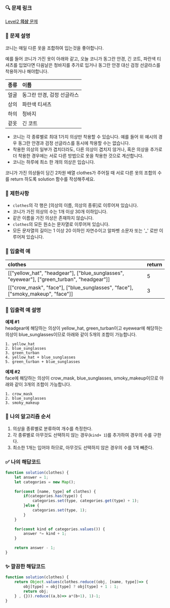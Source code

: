 ### 🔍 문제 링크
[Level2 **의상** 문제](https://school.programmers.co.kr/learn/courses/30/lessons/42578)

### 📘 문제 설명
코니는 매일 다른 옷을 조합하여 입는것을 좋아합니다.

예를 들어 코니가 가진 옷이 아래와 같고, 오늘 코니가 동그란 안경, 긴 코트, 파란색 티셔츠를 입었다면 다음날은 청바지를 추가로 입거나 동그란 안경 대신 검정 선글라스를 착용하거나 해야합니다.

|종류|이름|
|:---|:---|
|얼굴|동그란 안경, 검정 선글라스|
|상의|파란색 티셔츠|
|하의|청바지|
|겉옷|긴 코트|

- 코니는 각 종류별로 최대 1가지 의상만 착용할 수 있습니다. 예를 들어 위 예시의 경우 동그란 안경과 검정 선글라스를 동시에 착용할 수는 없습니다.
- 착용한 의상의 일부가 겹치더라도, 다른 의상이 겹치지 않거나, 혹은 의상을 추가로 더 착용한 경우에는 서로 다른 방법으로 옷을 착용한 것으로 계산합니다.
- 코니는 하루에 최소 한 개의 의상은 입습니다.

코니가 가진 의상들이 담긴 2차원 배열 clothes가 주어질 때 서로 다른 옷의 조합의 수를 return 하도록 solution 함수를 작성해주세요.

### 📕 제한사항
- `clothes`의 각 행은 [의상의 이름, 의상의 종류]로 이루어져 있습니다.
- 코니가 가진 의상의 수는 1개 이상 30개 이하입니다.
- 같은 이름을 가진 의상은 존재하지 않습니다.
- `clothes`의 모든 원소는 문자열로 이루어져 있습니다.
- 모든 문자열의 길이는 1 이상 20 이하인 자연수이고 알파벳 소문자 또는 '_' 로만 이루어져 있습니다.

### 📙 입출력 예
|clothes|return|
|:---|:---|
|[["yellow_hat", "headgear"], ["blue_sunglasses", "eyewear"], ["green_turban", "headgear"]]|5|
|[["crow_mask", "face"], ["blue_sunglasses", "face"], ["smoky_makeup", "face"]]|3|

### 📒 입출력 예 설명
**예제 #1**  
headgear에 해당하는 의상이 yellow_hat, green_turban이고 eyewear에 해당하는 의상이 blue_sunglasses이므로 아래와 같이 5개의 조합이 가능합니다.

```
1. yellow_hat
2. blue_sunglasses
3. green_turban
4. yellow_hat + blue_sunglasses
5. green_turban + blue_sunglasses
```

**예제 #2**  
face에 해당하는 의상이 crow_mask, blue_sunglasses, smoky_makeup이므로 아래와 같이 3개의 조합이 가능합니다.

```
1. crow_mask
2. blue_sunglasses
3. smoky_makeup
```

### 📔 나의 알고리즘 순서
1. 의상을 종류별로 분류하여 개수를 측정한다.
2. 각 종류별로 아무것도 선택하지 않는 경우(`kind+ 1`)를 추가하여 경우의 수를 구한다.
3. 최소한 1개는 입어야 하므로, 아무것도 선택하지 않은 경우의 수를 1개 빼준다.

### ✅ 나의 해답코드
```javascript
function solution(clothes) {
    let answer = 1;
    let categories = new Map();
    
    for(const [name, type] of clothes) {
        if(categories.has(type)) {
            categories.set(type, categories.get(type) + 1);
        }else {
            categories.set(type, 1);
        }
    }
    
    for(const kind of categories.values()) {
        answer *= kind + 1;
    }
    
    return answer - 1;
}
```

### ✨ 깔끔한 해답코드
```javascript
function solution(clothes) {
    return Object.values(clothes.reduce((obj, [name, type])=> {
        obj[type] = obj[type] ? obj[type] + 1 : 1;
        return obj;
    } , {})).reduce((a,b)=> a*(b+1), 1)-1;    
}
```